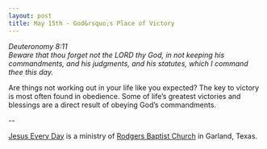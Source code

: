 ```yaml
---
layout: post
title: May 15th - God&rsquo;s Place of Victory
---
```


_Deuteronomy 8:11  
Beware that thou forget not the LORD thy God, in not keeping his
commandments, and his judgments, and his statutes, which I command
thee this day._

Are things not working out in your life like you expected? The key
to victory is most often found in obedience. Some of life&rsquo;s
greatest victories and blessings are a direct result of obeying
God&rsquo;s commandments.

 --

<a href=http://jesuseveryday.net>Jesus Every Day</a> is a ministry of <a href=http://rodgersbaptist.net>Rodgers Baptist Church</a> in Garland, Texas.
